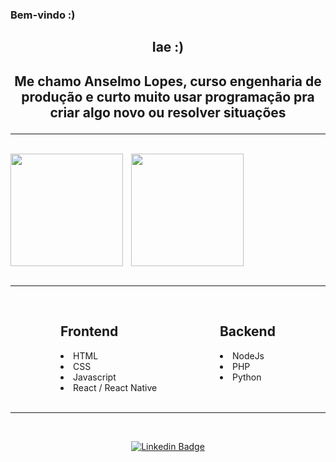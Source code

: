 ### Bem-vindo :)

<div align="center">
  <h2>Iae :)<h2>

  <p>Me chamo Anselmo Lopes, curso engenharia de produção e curto muito usar programação pra criar algo novo ou resolver situações</p>
</div>

---

<br>
<div style="display: flex; gap: 10px">
    <img  height="180em" src="https://github-readme-stats.vercel.app/api?username=LpxsBr&show_icons=true&theme=github_dark&include_all_commits=true&count_private=true"/>
    <img align="right" height="180em" src="https://github-readme-stats.vercel.app/api/top-langs/?username=LpxsBr&layout=compact&langs_count=16&theme=github_dark"/>
</div>
<br>

---

<br>
<div style="display: flex; justify-content: center; gap: 20%">
  <div>
    <h2>Frontend</h2>
    <li>HTML</li>
    <li>CSS</li>
    <li>Javascript</li>
    <li>React / React Native</li>
  </div>
  <div>
    <h2>Backend</h2>
    <li>NodeJs</li>
    <li>PHP</li>
    <li>Python</li>
  </div>
</div>

<br>

---

<br>

<div align="center">

  [![Linkedin Badge](https://img.shields.io/badge/-Anselmo%20Lopes-blue?style=flat-square&logo=Linkedin&logoColor=white&link=https://www.linkedin.com/in/anselmolopess)](https://www.linkedin.com/in/anselmolopess/)
  
</div>
